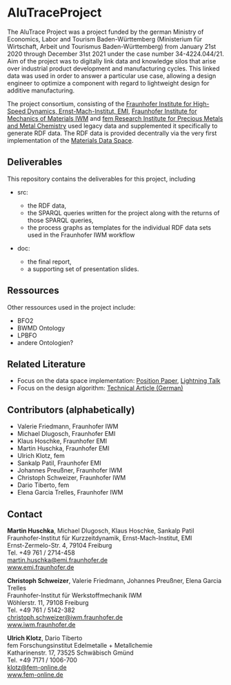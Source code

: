 # AluTraceProject
The AluTrace Project was a project funded by the german Ministry of Economics, Labor and Tourism Baden-Württemberg (Ministerium für Wirtschaft, Arbeit und Tourismus Baden-Württemberg) from January 21st 2020 through December 31st 2021 under the case number 34-4224.044/21. Aim of the project was to digitally link data and knowledge silos that arise over industrial product development and manufacturing cycles. This linked data was used in order to answer a particular use case, allowing a design engineer to optimize a component with regard to lightweight design for additive manufacturing. 

The project consortium, consisting of the [Fraunhofer Institute for High-Speed Dynamics, Ernst-Mach-Institut, EMI](https://www.emi.fraunhofer.de/en/business-units/automotive/research/digitales-datenmanagement.html), [Fraunhofer Institute for 
Mechanics of Materials IWM](https://www.iwm.fraunhofer.de/) and [fem Research Institute for Precious Metals and Metal Chemistry](https://www.fem-online.de/) used legacy data and supplemented it specifically to generate RDF data. The RDF data is provided decentrally via the very first implementation of the [Materials Data Space](https://www.materials.fraunhofer.de/de/strategische-initativen/materials-data-space-/aktuelles-/erste-mds-implementierung-.html).  

## Deliverables
This repository contains the deliverables for this project, including 
- src: 
  - the RDF data,   
  - the SPARQL queries written for the project along with the returns of those SPARQL queries, 
  - the process graphs as templates for the individual RDF data sets used in the Fraunhofer IWM workflow

- doc:
  - the final report, 
  - a supporting set of presentation slides.

## Ressources
Other ressources used in the project include:
- BFO2
- BWMD Ontology
- LPBFO
- andere Ontologien?

## Related Literature
-   Focus on the data space implementation: [Position Paper](https://www.trusts-data.eu/wp-content/uploads/2022/06/01-The-AluTrace-Use-Case-Harnessing-Lightweight-Design-Potentials-via-the-Materials-Data-Space.pdf), [Lightning Talk](https://www.youtube.com/watch?v=4FoApZMCrSw)
-   Focus on the design algorithm: [Technical Article (German)](https://www.ingenieur.de/fachmedien/wt-werkstattstechnik/fraunhofer-gesellschaft/leichtbau-datenvernetzung-fuer-additive-fertigung/)


## Contributors (alphabetically)

- Valerie Friedmann, Fraunhofer IWM  
- Michael Dlugosch, Fraunhofer EMI  
- Klaus Hoschke, Fraunhofer EMI  
- Martin Huschka, Fraunhofer EMI  
- Ulrich Klotz, fem  
- Sankalp Patil, Fraunhofer EMI  
- Johannes Preußner, Fraunhofer IWM  
- Christoph Schweizer, Fraunhofer IWM  
- Dario Tiberto, fem  
- Elena Garcia Trelles, Fraunhofer IWM  

## Contact

**Martin Huschka**, Michael Dlugosch, Klaus Hoschke, Sankalp Patil  
Fraunhofer-Institut für Kurzzeitdynamik, Ernst-Mach-Institut, EMI  
Ernst-Zermelo-Str. 4, 79104 Freiburg  
Tel. +49 761 / 2714-458  
martin.huschka@emi.fraunhofer.de  
www.emi.fraunhofer.de  

**Christoph Schweizer**, Valerie Friedmann, Johannes Preußner, Elena Garcia Trelles  
Fraunhofer-Institut für Werkstoffmechanik IWM  
Wöhlerstr. 11, 79108 Freiburg  
Tel. +49 761 / 5142-382  
christoph.schweizer@iwm.fraunhofer.de  
www.iwm.fraunhofer.de  

**Ulrich Klotz**, Dario Tiberto  
fem Forschungsinstitut Edelmetalle + Metallchemie  
Katharinenstr. 17, 73525 Schwäbisch Gmünd  
Tel. +49 7171 / 1006-700  
klotz@fem-online.de  
www.fem-online.de  




